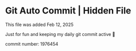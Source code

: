 # Git Auto Commit | Hidden File

This file was added Feb 12, 2025

Just for fun and keeping my daily git commit active 🤪

commit number: 1976454
